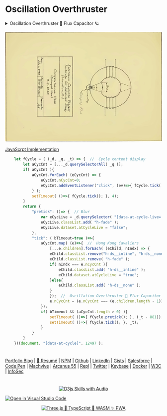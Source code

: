 # Oscillation Overthruster

<details>
    <summary open>Oscillation Overthruster 🗿 Flux Capacitor 🪐</summary>
<p align="center">
<img src="https://neodigm.github.io/vivid_vector_alphabet/wasm/vvo.svg" width="33" alt="Vivid Vector Skulduggery">
<img src="https://neodigm.github.io/vivid_vector_alphabet/wasm/vvs.svg" width="33" alt="Electra Glide safron">
<img src="https://neodigm.github.io/vivid_vector_alphabet/wasm/vvc.svg" width="33" alt="ginger stratagem">
<img src="https://neodigm.github.io/vivid_vector_alphabet/wasm/vvi.svg" width="33" alt="tapestry Inventive">
<img src="https://neodigm.github.io/vivid_vector_alphabet/wasm/vvl.svg" width="33" alt="when information grows unprofitable">
<img src="https://neodigm.github.io/vivid_vector_alphabet/wasm/vvl.svg" width="33" alt="Crave Breathtaking DataVis 🚀 Micro Frontend 🚀 PWA">
<img src="https://neodigm.github.io/vivid_vector_alphabet/wasm/vva.svg" width="33" alt="Delirious Stunning">
<img src="https://neodigm.github.io/vivid_vector_alphabet/wasm/vvt.svg" width="33" alt="Life-changing Gorgeous">
<img src="https://neodigm.github.io/vivid_vector_alphabet/wasm/vvi.svg" width="33" alt="Ironclad Brilliant">
<img src="https://neodigm.github.io/vivid_vector_alphabet/wasm/vvo.svg" width="33" alt="algo-regulated indelible bloom">
<img src="https://neodigm.github.io/vivid_vector_alphabet/wasm/vvn.svg" width="33" alt="Vivid Vector Three.js 🚀 TypeScript 🚀 WASM ✨ PWA">
</p>
  
 <p align="center">
<img src="https://neodigm.github.io/vivid_vector_alphabet/wasm/vvo.svg" width="33" alt="Vivid Vector Skulduggery">
<img src="https://neodigm.github.io/vivid_vector_alphabet/wasm/vvv.svg" width="33" alt="UX artisan ⚡ illustrator ⚡ front-end engineer">
<img src="https://neodigm.github.io/vivid_vector_alphabet/wasm/vve.svg" width="33" alt="👁️ D3 Parallax Three.js && WebGL && GSAP 🍭">
<img src="https://neodigm.github.io/vivid_vector_alphabet/wasm/vvr.svg" width="33" alt="Vivid Vector Skulduggery">
<img src="https://neodigm.github.io/vivid_vector_alphabet/wasm/vvt.svg" width="33" alt="Vivid 😎 Oscillation Overthruster 🪐">
<img src="https://neodigm.github.io/vivid_vector_alphabet/wasm/vvh.svg" width="33" alt="Vivid Vector DataVis 🚀 Micro Frontend 🚀 PWA">
<img src="https://neodigm.github.io/vivid_vector_alphabet/wasm/vvr.svg" width="33" alt="Vivid Vector UX artisan ⚡ illustrator ⚡ Engineer">
<img src="https://neodigm.github.io/vivid_vector_alphabet/wasm/vvu.svg" width="33" alt="Vivid Vector Creative ⚡ Business ⚡ Technical Agility">
<img src="https://neodigm.github.io/vivid_vector_alphabet/wasm/vvs.svg" width="33" alt="Vivid Vector UX artisan ⚡ illustrator ⚡ front-end engineer">
<img src="https://neodigm.github.io/vivid_vector_alphabet/wasm/vvt.svg" width="33" alt="Vivid Vector Creative ⚡ Business ⚡ Technical Agility">
<img src="https://neodigm.github.io/vivid_vector_alphabet/wasm/vve.svg" width="33" alt="😎 Oscillation Overthruster 🪐">
<img src="https://neodigm.github.io/vivid_vector_alphabet/wasm/vvr.svg" width="33" alt="Effortless Unexpected">
</p>
</details>

<p align="center">
  <a target="_blank" href="https://www.thescottkrause.com/d3_datavis_skills.html" title="D3js Skills with Audio">
  <img src="https://raw.githubusercontent.com/neodigm/Oscillation-Overthruster/master/Oscillation-Overthruster.webp" title="D3js Skills with Audio">
  </a>
</p>

[JavaScrpt Implementation](https://www.thescottkrause.com/tags/javascript/)

```javascript
    let fCycle = ( (_d, _q, _t) => {  //  Cycle content display
        let aCycCnt = [..._d.querySelectorAll( _q )];
        if( aCycCnt ){
            aCycCnt.forEach( (eCycCnt) => {
                eCycCnt.nCycCnt=0;
                eCycCnt.addEventListener("click", (ev)=>{ fCycle.tick( false ); });
            } );
            setTimeout( ()=>{ fCycle.tick(); }, 4);
        }
        return {
            "pretick": ()=> {  // Blur
                var eCycLive = _d.querySelector( "[data-at-cycle-live='true']" );
                eCycLive.classList.add( "h-fade" );
                eCycLive.dataset.atCycleLive = "false";
            },
            "tick": ( bTimeout=true )=>{
                aCycCnt.map( (e)=>{  //  Hong Kong Cavaliers
                    [...e.children].forEach( (eChild, nIndx) => {
                    eChild.classList.remove("h-ds__inline", "h-ds__none");
                    eChild.classList.remove( "h-fade" );
                    if( nIndx === e.nCycCnt ){
                        eChild.classList.add( "h-ds__inline" );
                        eChild.dataset.atCycleLive = "true";
                    }else{
                        eChild.classList.add( "h-ds__none" );
                    }
                    });  //  Oscillation Overthruster 🗿 Flux Capacitor
                    e.nCycCnt = (e.nCycCnt === (e.children.length - 1)) ? 0 : (e.nCycCnt + 1);
                });
                if( bTimeout && (aCycCnt.length > 0) ){
                    setTimeout( ()=>{ fCycle.pretick(); }, (_t - 881));
                    setTimeout( ()=>{ fCycle.tick(); }, _t);
                }
            }
        }
    })(document, "[data-at-cycle]", 12497 );
```

#
[Portfolio Blog](https://www.theScottKrause.com) |
[🚀 Résumé](https://www.thescottkrause.com/Arcanus_Scott_C_Krause_2021.pdf) |
[NPM](https://www.npmjs.com/~neodigm) |
[Github](https://github.com/neodigm) |
[LinkedIn](https://www.linkedin.com/in/neodigm55/) |
[Gists](https://gist.github.com/neodigm?direction=asc&sort=created) |
[Salesforce](https://trailblazer.me/id/skrause) |
[Code Pen](https://codepen.io/neodigm24) |
[Machvive](https://machvive.com/) |
[Arcanus 55](https://www.arcanus55.com/) |
[Repl](https://repl.it/@neodigm) |
[Twitter](https://twitter.com/neodigm24) |
[Keybase](https://keybase.io/neodigm) |
[Docker](https://hub.docker.com/u/neodigm) |
[W3C](https://www.w3.org/users/123844) |
[InfoSec](https://arcanus55.medium.com/offline-vs-cloud-password-managers-51b1fbebe301 )
#

<p align="center">
  <a target="_blank" href="https://thescottkraus e.com/d3_datavis_skills.html">
  <img src="https://repository-images.githubusercontent.com/178555357/2b6ad880-7aa0-11ea-8dde-63e70187e3e9" title="D3js Skills with Audio">
  </a>
</p>


[![Open in Visual Studio Code](https://open.vscode.dev/badges/open-in-vscode.svg)](https://open.vscode.dev/neodigm/vivid_vector_alphabet)

<p align="center">
	<a target="_blank" href="https://www.thescottkrause.com">
		<img src="https://neodigm.github.io/pan-fried-monkey-fisticuffs/thescottkrause_contact_card.png" title="Three.js 🚀 TypeScript 🍭 WASM ✨ PWA">
	</a>
</p>

